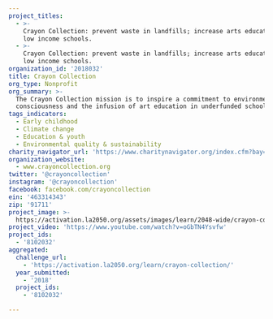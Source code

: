 ```yaml
---
project_titles:
  - >-
    Crayon Collection: prevent waste in landfills; increase arts education in
    low income schools.
  - >-
    Crayon Collection: prevent waste in landfills; increase arts education in
    low income schools. 
organization_id: '2018032'
title: Crayon Collection
org_type: Nonprofit
org_summary: >-
  The Crayon Collection mission is to inspire a commitment to environmental
  consciousness and the infusion of art education in underfunded schools.
tags_indicators:
  - Early childhood
  - Climate change
  - Education & youth
  - Environmental quality & sustainability
charity_navigator_url: 'https://www.charitynavigator.org/index.cfm?bay=search.profile&ein=463314343'
organization_website:
  - www.crayoncollection.org
twitter: '@crayoncollection'
instagram: '@crayoncollection'
facebook: facebook.com/crayoncollection
ein: '463314343'
zip: '91711'
project_image: >-
  https://activation.la2050.org/assets/images/learn/2048-wide/crayon-collection.jpg
project_video: 'https://www.youtube.com/watch?v=oGbTN4Ysvfw'
project_ids:
  - '8102032'
aggregated:
  challenge_url:
    - 'https://activation.la2050.org/learn/crayon-collection/'
  year_submitted:
    - '2018'
  project_ids:
    - '8102032'

---
```

